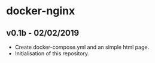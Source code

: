 # docker-nginx
## v0.1b - 02/02/2019
- Create docker-compose.yml and an simple html page.
- Initialisation of this repository.
